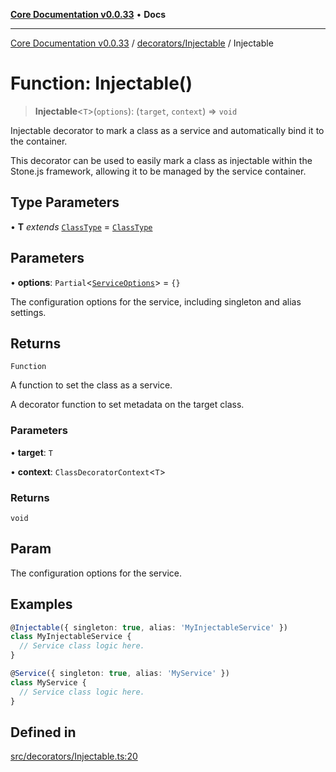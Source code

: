 [**Core Documentation v0.0.33**](../../../README.md) • **Docs**

***

[Core Documentation v0.0.33](../../../modules.md) / [decorators/Injectable](../README.md) / Injectable

# Function: Injectable()

> **Injectable**\<`T`\>(`options`): (`target`, `context`) => `void`

Injectable decorator to mark a class as a service and automatically bind it to the container.

This decorator can be used to easily mark a class as injectable within the Stone.js framework,
allowing it to be managed by the service container.

## Type Parameters

• **T** *extends* [`ClassType`](../../../definitions/type-aliases/ClassType.md) = [`ClassType`](../../../definitions/type-aliases/ClassType.md)

## Parameters

• **options**: `Partial`\<[`ServiceOptions`](../../Service/interfaces/ServiceOptions.md)\> = `{}`

The configuration options for the service, including singleton and alias settings.

## Returns

`Function`

A function to set the class as a service.

A decorator function to set metadata on the target class.

### Parameters

• **target**: `T`

• **context**: `ClassDecoratorContext`\<`T`\>

### Returns

`void`

## Param

The configuration options for the service.

## Examples

```typescript
@Injectable({ singleton: true, alias: 'MyInjectableService' })
class MyInjectableService {
  // Service class logic here.
}
```

```typescript
@Service({ singleton: true, alias: 'MyService' })
class MyService {
  // Service class logic here.
}
```

## Defined in

[src/decorators/Injectable.ts:20](https://github.com/stonemjs/core/blob/08021ed6e90932028c37aa9d72d99b714efcda42/src/decorators/Injectable.ts#L20)
